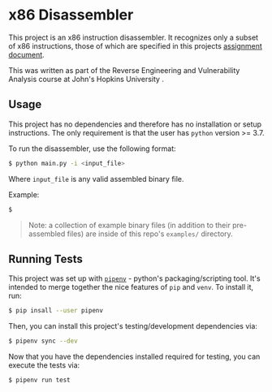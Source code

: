 # x86 Disassembler

This project is an x86 instruction disassembler. It recognizes only a subset of x86 instructions, those of which are specified in this projects [assignment document](docs/ProgrammingAssignment1.pdf).

This was written as part of the Reverse Engineering and Vulnerability Analysis course at John's Hopkins University .

## Usage

This project has no dependencies and therefore has no installation or setup instructions. The only requirement is that the user has `python` version >= 3.7.

To run the disassembler, use the following format:

```bash
$ python main.py -i <input_file>
```

Where `input_file` is any valid assembled binary file.

Example:

```bash
$ 
```

> Note: a collection of example binary files (in addition to their pre-assembled files) are inside of this repo's `examples/` directory.

## Running Tests

This project was set up with [`pipenv`](https://pipenv.pypa.io/en/latest/) - python's packaging/scripting tool. It's intended to merge together the nice features of `pip` and `venv`. To install it, run:

```bash
$ pip insall --user pipenv
```

Then, you can install this project's testing/development dependencies via:

```bash
$ pipenv sync --dev
```

Now that you have the dependencies installed required for testing, you can execute the tests via:

```bash
$ pipenv run test
```
